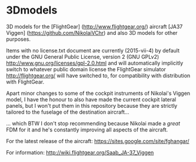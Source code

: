 # 3Dmodels
3D models for the [FlightGear] (http://www.flightgear.org/) aircraft [JA37 Viggen] (https://github.com/NikolaiVChr) and also 3D models for other purposes.

Items with no license.txt document are currently (2015-vii-4) by default under the GNU General Public License, version 2 (GNU GPLv2) http://www.gnu.org/licenses/gpl-2.0.html
and will automatically implicitly switch to whatever public domain license the FlightGear simulator http://flightgear.org/ will have switched to, for compatibility with
distribution with FlightGear.

Apart minor changes to some of the cockpit instruments of Nikolai's Viggen model, I have the honour to also have made the current cockpit lateral panels, but I won't put them
in this repository because they are strictly tailored to the fuselage of the destination aircraft...

... which BTW I don't stop recommending because Nikolai made a *great* FDM for it and he's constantly improving all aspects of the aircraft.

For the latest release of the aircraft: https://sites.google.com/site/fghangar/

For information: http://wiki.flightgear.org/Saab_JA-37_Viggen




 